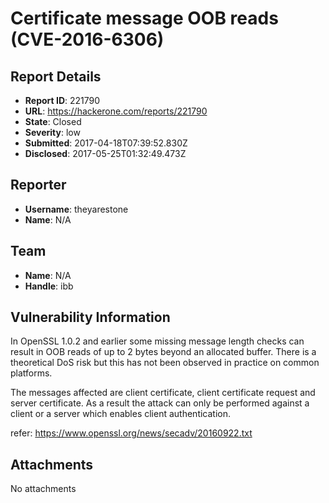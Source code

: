 # Certificate message OOB reads (CVE-2016-6306)

## Report Details
- **Report ID**: 221790
- **URL**: https://hackerone.com/reports/221790
- **State**: Closed
- **Severity**: low
- **Submitted**: 2017-04-18T07:39:52.830Z
- **Disclosed**: 2017-05-25T01:32:49.473Z

## Reporter
- **Username**: theyarestone
- **Name**: N/A

## Team
- **Name**: N/A
- **Handle**: ibb

## Vulnerability Information
In OpenSSL 1.0.2 and earlier some missing message length checks can result in
OOB reads of up to 2 bytes beyond an allocated buffer. There is a theoretical
DoS risk but this has not been observed in practice on common platforms.

The messages affected are client certificate, client certificate request and
server certificate. As a result the attack can only be performed against
a client or a server which enables client authentication.

refer:
https://www.openssl.org/news/secadv/20160922.txt

## Attachments
No attachments

